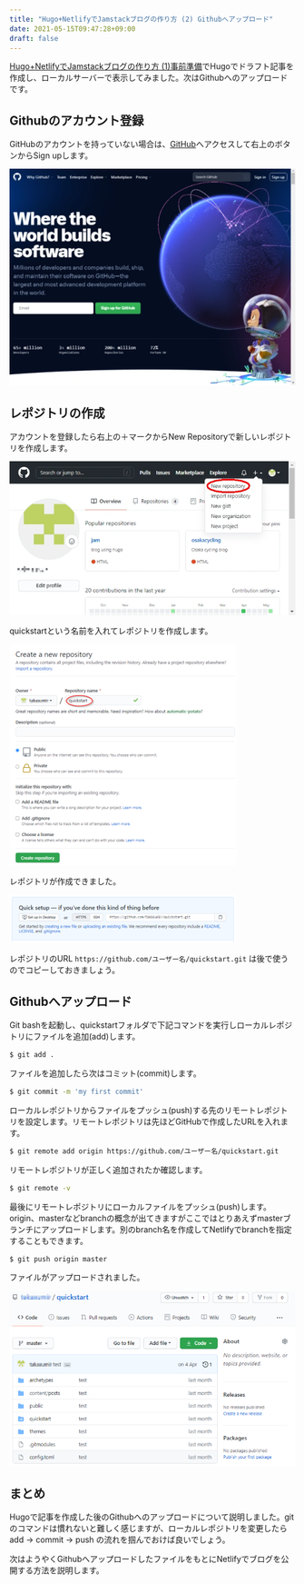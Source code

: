 ```yaml
---
title: "Hugo+NetlifyでJamstackブログの作り方 (2) Githubへアップロード"
date: 2021-05-15T09:47:28+09:00
draft: false
---
```


[Hugo+NetlifyでJamstackブログの作り方 (1)事前準備](/posts/quick-start/)でHugoでドラフト記事を作成し、ローカルサーバーで表示してみました。次はGithubへのアップロードです。

## Githubのアカウント登録

GitHubのアカウントを持っていない場合は、[GitHub](https://github.com/)へアクセスして右上のボタンからSign upします。

![GitHub homepage](./github.webp)

## レポジトリの作成

アカウントを登録したら右上の＋マークからNew Repositoryで新しいレポジトリを作成します。

![レポジトリの作成](./new_repository.webp)

quickstartという名前を入れてレポジトリを作成します。

![レポジトリ名の入力](./repository_name.webp)

レポジトリが作成できました。

![レポジトリの作成](./repository_created.webp)

レポジトリのURL `https://github.com/ユーザー名/quickstart.git` は後で使うのでコピーしておきましょう。

## Githubへアップロード

Git bashを起動し、quickstartフォルダで下記コマンドを実行しローカルレポジトリにファイルを追加(add)します。

```sh
$ git add .
```

ファイルを追加したら次はコミット(commit)します。

```sh
$ git commit -m 'my first commit'
```

ローカルレポジトリからファイルをプッシュ(push)する先のリモートレポジトリを設定します。リモートレポジトリは先ほどGitHubで作成したURLを入れます。

```sh
$ git remote add origin https://github.com/ユーザー名/quickstart.git
```

リモートレポジトリが正しく追加されたか確認します。

```sh
$ git remote -v
```

最後にリモートレポジトリにローカルファイルをプッシュ(push)します。origin、masterなどbranchの概念が出てきますがここではとりあえずmasterブランチにアップロードします。別のbranch名を作成してNetlifyでbranchを指定することもできます。

```sh
$ git push origin master
```

ファイルがアップロードされました。

![レポジトリの作成](./quickstart_repository.webp)

## まとめ

Hugoで記事を作成した後のGithubへのアップロードについて説明しました。gitのコマンドは慣れないと難しく感じますが、ローカルレポジトリを変更したら add -> commit -> push の流れを掴んでおけば良いでしょう。

次はようやくGithubへアップロードしたファイルをもとにNetlifyでブログを公開する方法を説明します。
